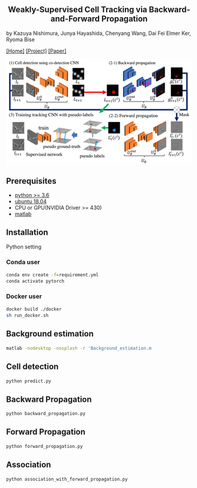 <h2 align="center">Weakly-Supervised Cell Tracking via Backward-and-Forward Propagation</h2>

by Kazuya Nishimura, Junya Hayashida, Chenyang Wang, Dai Fei Elmer Ker, Ryoma Bise

[[Home]]() [[Project]]() [[Paper]](https://arxiv.org/abs/2007.15258)

![Illastration](./method_overview.png)

## Prerequisites
- [python >= 3.6](https://www.python.org)
- [ubuntu 18.04](https://ubuntu.com/)
- CPU or GPU(NVIDIA Driver >= 430)
- [matlab](https://jp.mathworks.com/products/matlab.html)

## Installation

Python setting
### Conda user
```bash
conda env create -f=requirement.yml
conda activate pytorch
```

### Docker user
```bash
docker build ./docker
sh run_docker.sh
```

## Background estimation
```bash
matlab -nodesktop -nosplash -r 'Background_estimation.m
```

## Cell detection 
```bash
python predict.py
```

## Backward Propagation
```bash
python backward_propagation.py
```

## Forward Propagation
```bash
python forward_propagation.py
```

## Association
```bash
python association_with_forward_propagation.py
```

